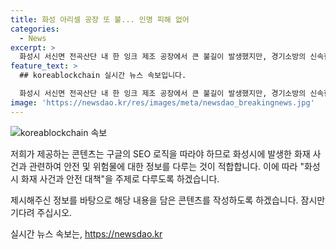 ```yaml
---
title: 화성 아리셀 공장 또 불... 인명 피해 없어
categories:
  - News
excerpt: >
  화성시 서신면 전곡산단 내 한 잉크 제조 공장에서 큰 불길이 발생했지만, 경기소방의 신속한 대응에 의해 1시간여 만에 불을 소화했습니다. 작업자 3명은 대피했고 사상자는 없었습니다. 이 공장은 지난달 화재로 31명의 사상자를 낸 곳으로, 안전에 대한 우려가 커지고 있습니다. 또한, 같은 지역의 리튬 배터리 공장에서도 화재가 발생하여 23명이 사망하는 비극이 벌어졌는데, 이에 관심이 집중되고 있습니다. (150자)
feature_text: >
  ## koreablockchain 실시간 뉴스 속보입니다.

  화성시 서신면 전곡산단 내 한 잉크 제조 공장에서 큰 불길이 발생했지만, 경기소방의 신속한 대응에 의해 1시간여 만에 불을 소화했습니다. 작업자 3명은 대피했고 사상자는 없었습니다. 이 공장은 지난달 화재로 31명의 사상자를 낸 곳으로, 안전에 대한 우려가 커지고 있습니다. 또한, 같은 지역의 리튬 배터리 공장에서도 화재가 발생하여 23명이 사망하는 비극이 벌어졌는데, 이에 관심이 집중되고 있습니다. (150자)
image: 'https://newsdao.kr/res/images/meta/newsdao_breakingnews.jpg'
---
```


<p><img src="https://newsdao.kr/res/images/meta/newsdao_breakingnews.jpg" alt="koreablockchain 속보" /></p>

<p>저희가 제공하는 콘텐츠는 구글의 SEO 로직을 따라야 하므로 화성시에 발생한 화재 사건과 관련하여 안전 및 위험물에 대한 정보를 다루는 것이 적합합니다. 이에 따라 "화성시 화재 사건과 안전 대책"을 주제로 다루도록 하겠습니다. </p>

<p>제시해주신 정보를 바탕으로 해당 내용을 담은 콘텐츠를 작성하도록 하겠습니다. 잠시만 기다려 주십시오.</p>
실시간 뉴스 속보는, <a href="https://newsdao.kr" rel="dofollow">https://newsdao.kr</a>


